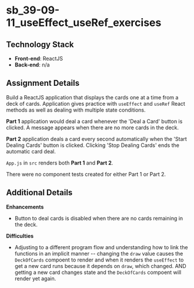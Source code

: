 # sb_39-09-11_useEffect_useRef_exercises
 
## Technology Stack
- **Front-end**: ReactJS
- **Back-end**: n/a

## Assignment Details

Build a ReactJS application that displays the cards one at a time from a deck of cards. Application gives practice with `useEffect` and `useRef` React methods as well as dealing with multiple state conditions. 

**Part 1** application would deal a card whenever the 'Deal a Card' button is clicked. A message appears when there are no more cards in the deck. 

**Part 2** application deals a card every second automatically when the 'Start Dealing Cards' button is clicked. Clicking 'Stop Dealing Cards' ends the automatic card deal. 

`App.js` in `src` renders both **Part 1** and **Part 2**.

There were no component tests created for either Part 1 or Part 2.

## Additional Details

**Enhancements**
- Button to deal cards is disabled when there are no cards remaining in the deck.

**Difficulties**
- Adjusting to a different program flow and understanding how to link the functions in an implicit manner -- changing the `draw` value causes the `DeckOfCards` compoent to render and when it renders the `useEffect` to get a new card runs because it depends on `draw`, which changed. AND getting a new card changes state and the `DeckOfCards` compoent will render yet again. 

